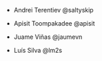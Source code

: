 * Andrei Terentiev @saltyskip

* Apisit Toompakadee @apisit

* Juame Viñas @jaumevn

* Luís Silva @lm2s
